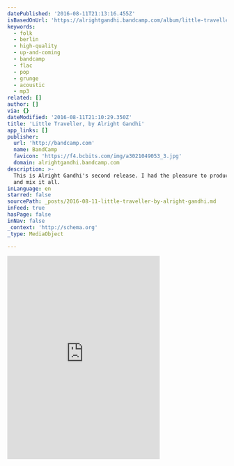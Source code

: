 ```yaml
---
datePublished: '2016-08-11T21:13:16.455Z'
isBasedOnUrl: 'https://alrightgandhi.bandcamp.com/album/little-traveller'
keywords:
  - folk
  - berlin
  - high-quality
  - up-and-coming
  - bandcamp
  - flac
  - pop
  - grunge
  - acoustic
  - mp3
related: []
author: []
via: {}
dateModified: '2016-08-11T21:10:29.350Z'
title: 'Little Traveller, by Alright Gandhi'
app_links: []
publisher:
  url: 'http://bandcamp.com'
  name: BandCamp
  favicon: 'https://f4.bcbits.com/img/a3021049053_3.jpg'
  domain: alrightgandhi.bandcamp.com
description: >-
  This is Alright Gandhi's second release. I had the pleasure to produce, record
  and mix it all.
inLanguage: en
starred: false
sourcePath: _posts/2016-08-11-little-traveller-by-alright-gandhi.md
inFeed: true
hasPage: false
inNav: false
_context: 'http://schema.org'
_type: MediaObject

---
```

<iframe src="https://cdn.embedly.com/widgets/media.html?src=https%3A%2F%2Fbandcamp.com%2FEmbeddedPlayer%2Fv%3D2%2Falbum%3D1628208974%2Fsize%3Dlarge%2Flinkcol%3D0084B4%2Fnotracklist%3Dtrue%2Ftwittercard%3Dtrue%2F&amp;url=https%3A%2F%2Falrightgandhi.bandcamp.com%2Falbum%2Flittle-traveller&amp;image=https%3A%2F%2Ff4.bcbits.com%2Fimg%2Fa3021049053_5.jpg&amp;key=b7d04c9b404c499eba89ee7072e1c4f7&amp;type=text%2Fhtml&amp;schema=bandcamp" width="350" height="467" scrolling="no" frameborder="0" allowfullscreen="" style=""></iframe>
